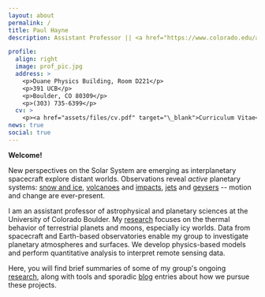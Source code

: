 ```yaml
---
layout: about
permalink: /
title: Paul Hayne
description: Assistant Professor || <a href="https://www.colorado.edu/aps" target="\_blank">Astrophysical & Planetary Sciences Department</a><br>|| <a href="https://lasp.colorado.edu" target="\_blank">Laboratory for Atmospheric & Space Physics</a><br>|| <a href="https://www.colorado.edu" target="\_blank">University of Colorado Boulder</a>

profile:
  align: right
  image: prof_pic.jpg
  address: >
    <p>Duane Physics Building, Room D221</p>
    <p>391 UCB</p>
    <p>Boulder, CO 80309</p>
    <p>(303) 735-6399</p>
  cv: >
    <p><a href="assets/files/cv.pdf" target="\_blank">Curriculum Vitae</a></p>
news: true
social: true
---
```


<strong>Welcome!</strong>

New perspectives on the Solar System are emerging as interplanetary spacecraft explore distant worlds.
Observations reveal *active* planetary systems: <a href="https://news.nationalgeographic.com/2017/08/mars-snow-summer-water-ice-planets-space-science/" target="\_blank">snow and ice</a>,
<a href="https://svs.gsfc.nasa.gov/11455" target="\_blank">volcanoes</a> and
<a href="https://www.nasa.gov/centers/marshall/news/lunar/index.html" target="\_blank">impacts</a>, <a href="https://www.planetfour.org/#/about" target="\_blank">jets</a> and <a href="http://ciclops.org/view/6226/CASSINI-FINDS-PLETHORA-OF-PLUMES-HOTSPOTS-AT-ENCELADUS" target="\_blank">geysers</a> -- motion and change are
ever-present.

I am an assistant professor of astrophysical and planetary sciences at the
University of Colorado Boulder. My <a href="research/">research</a> focuses on
the thermal behavior of terrestrial planets and moons, especially icy worlds.
Data from spacecraft and Earth-based observatories enable my group
to investigate planetary atmospheres and surfaces. We develop physics-based
models and perform quantitative analysis to interpret remote sensing data.


Here, you will find brief summaries of some of my group's ongoing <a href="research/">research</a>,
along with tools and sporadic <a href="blog/">blog</a> entries about how we pursue these
projects.
